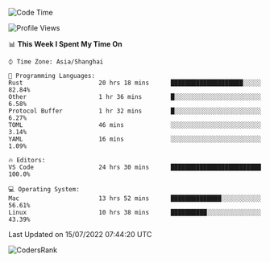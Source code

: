 <!--START_SECTION:waka-->
![Code Time](http://img.shields.io/badge/Code%20Time-1%2C503%20hrs%2010%20mins-blue)

![Profile Views](http://img.shields.io/badge/Profile%20Views-18-blue)

📊 **This Week I Spent My Time On** 

```text
⌚︎ Time Zone: Asia/Shanghai

💬 Programming Languages: 
Rust                     20 hrs 18 mins      ████████████████████░░░░░   82.84% 
Other                    1 hr 36 mins        █░░░░░░░░░░░░░░░░░░░░░░░░   6.58% 
Protocol Buffer          1 hr 32 mins        █░░░░░░░░░░░░░░░░░░░░░░░░   6.27% 
TOML                     46 mins             ░░░░░░░░░░░░░░░░░░░░░░░░░   3.14% 
YAML                     16 mins             ░░░░░░░░░░░░░░░░░░░░░░░░░   1.09%

🔥 Editors: 
VS Code                  24 hrs 30 mins      █████████████████████████   100.0%

💻 Operating System: 
Mac                      13 hrs 52 mins      ██████████████░░░░░░░░░░░   56.61% 
Linux                    10 hrs 38 mins      ██████████░░░░░░░░░░░░░░░   43.39%

```


 Last Updated on 15/07/2022 07:44:20 UTC
<!--END_SECTION:waka-->

![CodersRank](https://cr-skills-chart-widget.azurewebsites.net/api/api?username=BugenZhao&padding=16&tooltip=true&branding=false&sort-by-score=true&skills=Rust%2C%20Swift%2C%20C%2C%20TypeScript%2C%20Java%2C%20Go%2C%20Dart%2C%20C%2B%2B%2C%20Python%2C%20Assembly%2C%20Shell%2C%20Kotlin)

